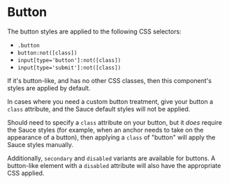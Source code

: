 # Button

The button styles are applied to the following CSS selectors:

- `.button`
- `button:not([class])`
- `input[type='button']:not([class])`
- `input[type='submit']:not([class])`

If it's button-like, and has no other CSS classes, then this component's styles are applied by default.

In cases where you need a custom button treatment, give your button a `class` attribute, and the Sauce default styles will not be applied.

Should need to specify a `class` attribute on your button, but it _does_ require the Sauce styles (for example, when an anchor needs to take on the appearance of a button), then applying a `class` of "button" will apply the Sauce styles manually.

Additionally, `secondary` and `disabled` variants are available for buttons. A button-like element with a `disabled` attribute will also have the appropriate CSS applied.
